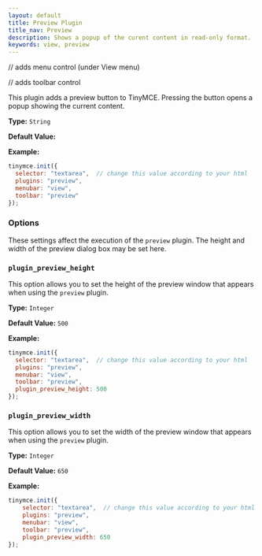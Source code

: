 ```yaml
---
layout: default
title: Preview Plugin
title_nav: Preview
description: Shows a popup of the curent content in read-only format.
keywords: view, preview
---
```


// adds menu control (under View menu)

// adds toolbar control

This plugin adds a preview button to TinyMCE. Pressing the button opens a popup showing the current content.

**Type:** `String`

**Default Value:**

**Example:**

```js
tinymce.init({
  selector: "textarea",  // change this value according to your html
  plugins: "preview",
  menubar: "view",
  toolbar: "preview"
});
```

### Options

These settings affect the execution of the `preview` plugin. The height and width of the preview dialog box may be set here.

### `plugin_preview_height`

This option allows you to set the height of the preview window that appears when using the `preview` plugin.

**Type:** `Integer`

**Default Value:** `500`

**Example:**

```js
tinymce.init({
  selector: "textarea",  // change this value according to your html
  plugins: "preview",
  menubar: "view",
  toolbar: "preview",
  plugin_preview_height: 500
});
```

### `plugin_preview_width`

This option allows you to set the width of the preview window that appears when using the `preview` plugin.

**Type:** `Integer`

**Default Value:** `650`

**Example:**

```js
tinymce.init({
    selector: "textarea",  // change this value according to your html
    plugins: "preview",
    menubar: "view",
    toolbar: "preview",
    plugin_preview_width: 650
});
```
